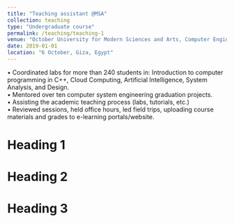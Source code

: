 ```yaml
---
title: "Teaching assistant @MSA"
collection: teaching
type: "Undergraduate course"
permalink: /teaching/teaching-1
venue: "October University for Modern Sciences and Arts, Computer Engineering"
date: 2019-01-01
location: "6 October, Giza, Egypt"
---
```


• Coordinated labs for more than 240 students in: Introduction to computer programming in C++, Cloud Computing, Artificial Intelligence, System Analysis, and Design.  
• Mentored over ten computer system engineering graduation projects.  
• Assisting the academic teaching process (labs, tutorials, etc.)  
• Reviewed sessions, held office hours, led field trips, uploading course materials and grades to e-learning portals/website.

# Heading 1

# Heading 2

# Heading 3
